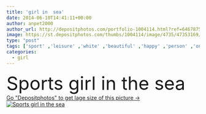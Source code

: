 ```yaml
---
title: 'girl in  sea'
date: 2014-06-10T14:41:11+00:00
author: anpet2000
author_url: http://depositphotos.com/portfolio-1004114.html?ref=64678756
image: https://st.depositphotos.com/thumbs/1004114/image/4735/47353169/api_thumb_450.jpg?forcejpeg=true
type: "post"
tags: ['sport' ,'leisure' ,'white' ,'beautiful' ,'happy' ,'person' ,'one' ,'girl' ,'young' ,'summer' ,'people' ,'freedom' ,'outdoors' ,'happiness' ,'cheerful' ,'nature' ,'drop' ,'wet' ,'water' ,'smile' ,'sports' ,'healthy' ,'natural' ,'sea' ,'european' ,'nice' ,'pretty' ,'active' ,'woman' ,'lifestyle' ,'edge' ,'joyful' ,'beach' ,'ocean' ,'in' ,'vacation' ,'alone' ,'attractive' ,'walk' ,'outside' ,'gorgeous' ,'free' ,'positive' ,'Holidays' ,'Go' ,'summertime' ,'the' ]
categories: 
  - girl
---
```

<div aling="center">
            <font size="60"> Sports girl in the sea</font>   
</div>
<div>
    <a href='https://depositphotos.com/47353169/stock-photo-girl-in-sea.html?ref=64678756' target=_blank > Go "Depositphotos" to get lage size of this picture ->
        <img href='https://depositphotos.com/47353169/stock-photo-girl-in-sea.html?ref=64678756' src='https://st.depositphotos.com/1004114/4735/i/950/depositphotos_47353169-stock-photo-girl-in-sea.jpg?forcejpeg=true' alt='Sports girl in the sea' >
    </a>
</div>
